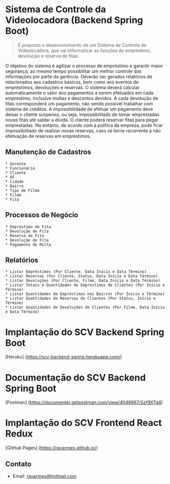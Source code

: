 # Sistema de Controle da Videolocadora (Backend Spring Boot)
> É proposto o desenvolvimento de um Sistema de Controle de Videolocadora, que vai informatizar as funções de empréstimo, devolução e reserva de fitas.

O objetivo do sistema é agilizar o processo de empréstimo e garantir maior segurança, ao mesmo tempo possibilitar um melhor controle das informações por parte da gerência. Deverão ser gerados relatórios de relacionados aos cadastros básicos, bem como aos eventos de empréstimos, devoluções e reservas. O sistema deverá calcular automaticamente o valor dos pagamentos a serem efetuados em cada empréstimo, inclusive multas e descontos devidos. A cada devolução de fitas corresponderá um pagamento, não sendo possível trabalhar com sistema de créditos. A impossibilidade de efetuar um pagamento deve deixar o cliente suspenso, ou seja, impossibilitado de tomar emprestadas novas fitas até saldar a dívida. O cliente poderá reservar fitas para pegar emprestadas. No entanto, de acordo com a política da empresa, pode ficar impossibilitado de realizar novas reservas, caso se torne recorrente a não efetivação de reservas em empréstimos.

## Manutenção de Cadastros

```
* Gerente
* Funcionário
* Cliente
* UF
* Cidade
* Bairro
* Tipo de Filme
* Filme
* Fita
```

## Processos de Negócio

```
* Empréstimo de Fita
* Devolução de Fita
* Reserva de Fita
* Devolução de Fita
* Pagamento de Multa
```

## Relatórios

```
* Listar Empréstimos (Por Cliente, Data Início e Data Término)
* Listar Reservas (Por Cliente, Status, Data Início e Data Término)
* Listar Devoluções (Por Cliente, Filme, Data Início e Data Término)
* Listar Totais e Quantidades de Empréstimos de Clientes (Por Início e Término)
* Listar Quantidades de Empréstimos nos Bairros (Por Início e Término)
* Listar Quantidades de Reservas de Clientes (Por Status, Início e Término)
* Listar Quantidades de Devoluções de Clientes (Por Filme, Data Início e Data Término)	
```

# Implantação do SCV Backend Spring Boot
[Heroku] (https://scv-backend-spring.herokuapp.com/)

# Documentação do SCV Backend Spring Boot
[Postman] (https://documenter.getpostman.com/view/4048967/Szf9XTg4)

# Implantação do SCV Frontend React Redux
[GitHub Pages] (https://ravarmes.github.io/)

## Contato
- Email: ravarmes@hotmail.com